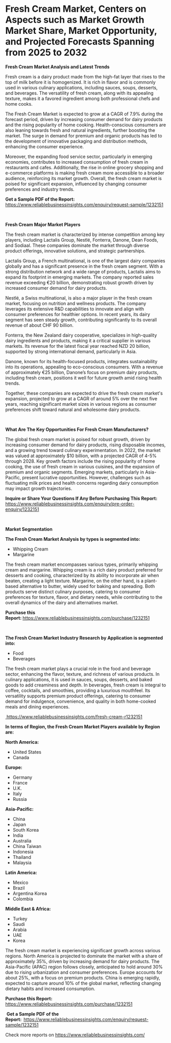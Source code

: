 <p><h1>Fresh Cream Market, Centers on Aspects such as Market Growth Market Share, Market Opportunity, and Projected Forecasts Spanning from 2025 to 2032</h1></p><p><strong>Fresh Cream Market Analysis and Latest Trends</strong></p>
<p><p>Fresh cream is a dairy product made from the high-fat layer that rises to the top of milk before it is homogenized. It is rich in flavor and is commonly used in various culinary applications, including sauces, soups, desserts, and beverages. The versatility of fresh cream, along with its appealing texture, makes it a favored ingredient among both professional chefs and home cooks.</p><p>The Fresh Cream Market is expected to grow at a CAGR of 7.9% during the forecast period, driven by increasing consumer demand for dairy products and the rising popularity of home cooking. Health-conscious consumers are also leaning towards fresh and natural ingredients, further boosting the market. The surge in demand for premium and organic products has led to the development of innovative packaging and distribution methods, enhancing the consumer experience.</p><p>Moreover, the expanding food service sector, particularly in emerging economies, contributes to increased consumption of fresh cream in restaurants and cafes. Additionally, the rise in online grocery shopping and e-commerce platforms is making fresh cream more accessible to a broader audience, reinforcing its market growth. Overall, the fresh cream market is poised for significant expansion, influenced by changing consumer preferences and industry trends.</p></p>
<p><strong>Get a Sample PDF of the Report:&nbsp;</strong> <a href="https://www.reliablebusinessinsights.com/enquiry/request-sample/1232151?utm_campaign=3050&utm_medium=2&utm_source=Github&utm_content=ia&utm_term=07042025&utm_id=fresh-cream">https://www.reliablebusinessinsights.com/enquiry/request-sample/1232151</a></p>
<p>&nbsp;</p>
<p><strong>Fresh Cream Major Market Players</strong></p>
<p><p>The fresh cream market is characterized by intense competition among key players, including Lactalis Group, Nestlé, Fonterra, Danone, Dean Foods, and Sodiaal. These companies dominate the market through diverse product offerings, innovative solutions, and strategic partnerships.</p><p>Lactalis Group, a French multinational, is one of the largest dairy companies globally and has a significant presence in the fresh cream segment. With a strong distribution network and a wide range of products, Lactalis aims to expand its footprint in emerging markets. The company reported sales revenue exceeding €20 billion, demonstrating robust growth driven by increased consumer demand for dairy products.</p><p>Nestlé, a Swiss multinational, is also a major player in the fresh cream market, focusing on nutrition and wellness products. The company leverages its extensive R&D capabilities to innovate and align with consumer preferences for healthier options. In recent years, its dairy segment has seen steady growth, contributing significantly to its overall revenue of about CHF 90 billion.</p><p>Fonterra, the New Zealand dairy cooperative, specializes in high-quality dairy ingredients and products, making it a critical supplier in various markets. Its revenue for the latest fiscal year reached NZD 20 billion, supported by strong international demand, particularly in Asia.</p><p>Danone, known for its health-focused products, integrates sustainability into its operations, appealing to eco-conscious consumers. With a revenue of approximately €25 billion, Danone’s focus on premium dairy products, including fresh cream, positions it well for future growth amid rising health trends.</p><p>Together, these companies are expected to drive the fresh cream market's expansion, projected to grow at a CAGR of around 5% over the next five years, reaching significant market sizes in various regions as consumer preferences shift toward natural and wholesome dairy products.</p></p>
<p>&nbsp;</p>
<p><strong>What Are The Key Opportunities For Fresh Cream Manufacturers?</strong></p>
<p><p>The global fresh cream market is poised for robust growth, driven by increasing consumer demand for dairy products, rising disposable incomes, and a growing trend toward culinary experimentation. In 2022, the market was valued at approximately $10 billion, with a projected CAGR of 4-5% through 2028. Key growth factors include the rising popularity of home cooking, the use of fresh cream in various cuisines, and the expansion of premium and organic segments. Emerging markets, particularly in Asia-Pacific, present lucrative opportunities. However, challenges such as fluctuating milk prices and health concerns regarding dairy consumption may impact growth trajectories.</p></p>
<p><strong>Inquire or Share Your Questions If Any Before Purchasing This Report:</strong> <a href="https://www.reliablebusinessinsights.com/enquiry/pre-order-enquiry/1232151?utm_campaign=3050&utm_medium=2&utm_source=Github&utm_content=ia&utm_term=07042025&utm_id=fresh-cream">https://www.reliablebusinessinsights.com/enquiry/pre-order-enquiry/1232151</a></p>
<p>&nbsp;</p>
<p><strong>Market Segmentation</strong></p>
<p><strong>The Fresh Cream Market Analysis by types is segmented into:</strong></p>
<p><ul><li>Whipping Cream</li><li>Margarine</li></ul></p>
<p><p>The fresh cream market encompasses various types, primarily whipping cream and margarine. Whipping cream is a rich dairy product preferred for desserts and cooking, characterized by its ability to incorporate air when beaten, creating a light texture. Margarine, on the other hand, is a plant-based alternative to butter, widely used for baking and spreading. Both products serve distinct culinary purposes, catering to consumer preferences for texture, flavor, and dietary needs, while contributing to the overall dynamics of the dairy and alternatives market.</p></p>
<p><strong>Purchase this Report:&nbsp;</strong><a href="https://www.reliablebusinessinsights.com/purchase/1232151?utm_campaign=3050&utm_medium=2&utm_source=Github&utm_content=ia&utm_term=07042025&utm_id=fresh-cream">https://www.reliablebusinessinsights.com/purchase/1232151</a></p>
<p>&nbsp;</p>
<p><strong>The Fresh Cream Market Industry Research by Application is segmented into:</strong></p>
<p><ul><li>Food</li><li>Beverages</li></ul></p>
<p><p>The fresh cream market plays a crucial role in the food and beverage sector, enhancing the flavor, texture, and richness of various products. In culinary applications, it is used in sauces, soups, desserts, and baked goods to add creaminess and depth. In beverages, fresh cream is integral to coffee, cocktails, and smoothies, providing a luxurious mouthfeel. Its versatility supports premium product offerings, catering to consumer demand for indulgence, convenience, and quality in both home-cooked meals and dining experiences.</p></p>
<p><a href="https://www.reliablebusinessinsights.com/fresh-cream-r1232151?utm_campaign=3050&utm_medium=2&utm_source=Github&utm_content=ia&utm_term=07042025&utm_id=fresh-cream">&nbsp;https://www.reliablebusinessinsights.com/fresh-cream-r1232151</a></p>
<p><strong>In terms of Region, the Fresh Cream Market Players available by Region are:</strong></p>
<p>
    <p> <strong> North America: </strong>
        <ul>
            <li>United States</li>
            <li>Canada</li>
        </ul>
        </p> 
    <p> <strong> Europe: </strong>
        <ul>
            <li>Germany</li>
            <li>France</li>
            <li>U.K.</li>
            <li>Italy</li>
            <li>Russia</li>
        </ul>
        </p> 
    <p> <strong> Asia-Pacific: </strong>
        <ul>
            <li>China</li>
            <li>Japan</li>
            <li>South Korea</li>
            <li>India</li>
            <li>Australia</li>
            <li>China Taiwan</li>
            <li>Indonesia</li>
            <li>Thailand</li>
            <li>Malaysia</li>
        </ul>
        </p> 
    <p> <strong> Latin America: </strong>
        <ul>
            <li>Mexico</li>
            <li>Brazil</li>
            <li>Argentina Korea</li>
            <li>Colombia</li>
        </ul>
        </p> 
    <p> <strong> Middle East & Africa: </strong>
        <ul>
            <li>Turkey</li>
            <li>Saudi</li>
            <li>Arabia</li>
            <li>UAE</li>
            <li>Korea</li>
        </ul>
    </p>
    </p>
<p><p>The fresh cream market is experiencing significant growth across various regions. North America is projected to dominate the market with a share of approximately 35%, driven by increasing demand for dairy products. The Asia-Pacific (APAC) region follows closely, anticipated to hold around 30% due to rising urbanization and consumer preferences. Europe accounts for about 25%, with a focus on premium products. China is emerging rapidly, expected to capture around 10% of the global market, reflecting changing dietary habits and increased consumption.</p></p>
<p><strong>Purchase this Report: </strong><a href="https://www.reliablebusinessinsights.com/purchase/1232151?utm_campaign=3050&utm_medium=2&utm_source=Github&utm_content=ia&utm_term=07042025&utm_id=fresh-cream">https://www.reliablebusinessinsights.com/purchase/1232151</a></p>
<p>&nbsp;<strong>Get a Sample PDF of the Report:&nbsp;&nbsp;</strong><a href="https://www.reliablebusinessinsights.com/enquiry/request-sample/1232151?utm_campaign=3050&utm_medium=2&utm_source=Github&utm_content=ia&utm_term=07042025&utm_id=fresh-cream">https://www.reliablebusinessinsights.com/enquiry/request-sample/1232151</a></p>
<p><strong></strong></p>
<p>Check more reports on <a href="https://www.reliablebusinessinsights.com/?utm_campaign=3050&utm_medium=2&utm_source=Github&utm_content=ia&utm_term=07042025&utm_id=fresh-cream">https://www.reliablebusinessinsights.com/</a></p>